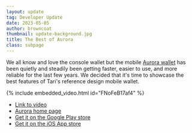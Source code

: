 ```yaml
---
layout: update
tag: Developer Update
date: 2023-05-05
author: browncoat
thumbnail: update-background.jpg
title: The Best of Aurora
class: subpage
---
```


We all know and love the console wallet but the mobile [Aurora wallet](https://aurora.tari.com) has been quietly and 
steadily 
been getting 
faster,
easier to use, and more reliable for the last few years. We decided that it's time to showcase the best features of 
Tari's reference design mobile wallet.

{% include embedded_video.html id="FNoFeB17af4" %}

* [Link to video](https://youtu.be/FNoFeB17af4)
* [Aurora home page](https://aurora.tari.com)
* [Get it on the Google Play store](https://play.google.com/store/apps/details?id=com.tari.android.wallet)
* [Get it on the iOS App store](https://apps.apple.com/us/app/tari-aurora/id1503654828?ls=1)